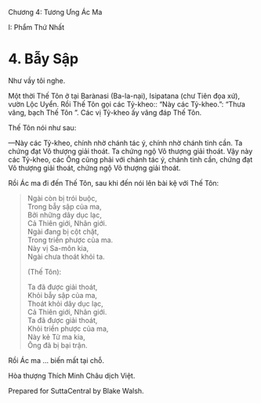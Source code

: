  

Chương 4: Tương Ưng Ác Ma

I: Phẩm Thứ Nhất

# 4\. Bẫy Sập

Như vầy tôi nghe.

Một thời Thế Tôn ở tại Barànasi (Ba-la-nại), Isipatana (chư Tiên đọa xứ), vườn Lộc Uyển. Rồi Thế Tôn gọi các Tỷ-kheo:: “Này các Tỷ-kheo.”: “Thưa vâng, bạch Thế Tôn ”. Các vị Tỷ-kheo ấy vâng đáp Thế Tôn.

Thế Tôn nói như sau:

—Này các Tỷ-kheo, chính nhờ chánh tác ý, chính nhờ chánh tinh cần. Ta chứng đạt Vô thượng giải thoát. Ta chứng ngộ Vô thượng giải thoát. Vậy này các Tỷ-kheo, các Ông cũng phải với chánh tác ý, chánh tinh cần, chứng đạt Vô thượng giải thoát, chứng ngộ Vô thượng giải thoát.

Rồi Ác ma đi đến Thế Tôn, sau khi đến nói lên bài kệ với Thế Tôn:

> Ngài còn bị trói buộc,  
> Trong bẫy sập của ma,  
> Bởi những dây dục lạc,  
> Cả Thiên giới, Nhân giới.  
> Ngài đang bị cột chặt,  
> Trong triền phược của ma.  
> Này vị Sa-môn kia,  
> Ngài chưa thoát khỏi ta.
> 
> (Thế Tôn):
> 
> Ta đã được giải thoát,  
> Khỏi bẫy sập của ma,  
> Thoát khỏi dây dục lạc,  
> Cả Thiên giới, Nhân giới.  
> Ta đã được giải thoát,  
> Khỏi triền phược của ma,  
> Này kẻ Tử ma kia,  
> Ông đã bị bại trận.

Rồi Ác ma … biến mất tại chỗ.

Hòa thượng Thích Minh Châu dịch Việt.

Prepared for SuttaCentral by Blake Walsh.